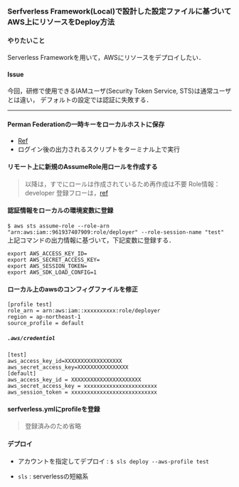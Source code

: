 ### Serfverless Framework(Local)で設計した設定ファイルに基づいてAWS上にリソースをDeploy方法
#### やりたいこと
Serverless Frameworkを用いて，AWSにリソースをデプロイしたい．

#### Issue
今回，研修で使用できるIAMユーザ(Security Token Service, STS)は通常ユーザとは違い，
デフォルトの設定では認証に失敗する．

---
#### Perman Federationの一時キーをローカルホストに保存
* [Ref](https://federation.perman.jp/#/login?redirect=%2F)
* ログイン後の出力されるスクリプトをターミナル上で実行

#### リモート上に新規のAssumeRole用ロールを作成する
> 以降は，すでにロールは作成されているため再作成は不要
> Role情報：developer
登録フローは，[ref](https://ca20-exd.slack.com/archives/C0114JT88G5/p1586418751387700?thread_ts=1586418322.386000&cid=C0114JT88G5)

#### 認証情報をローカルの環境変数に登録
`$ aws sts assume-role --role-arn "arn:aws:iam::961937407909:role/deployer" --role-session-name "test"`
上記コマンドの出力情報に基づいて，下記変数に登録する．

```
export AWS_ACCESS_KEY_ID=
export AWS_SECRET_ACCESS_KEY=
export AWS_SESSION_TOKEN=
export AWS_SDK_LOAD_CONFIG=1
```

#### ローカル上のawsのコンフィグファイルを修正

```~/.aws/config
[profile test]
role_arn = arn:aws:iam::xxxxxxxxxx:role/deployer
region = ap-northeast-1
source_profile = default
```
##### `.aws/credentiol`

```~/.aws/credentials
[test]
aws_access_key_id=XXXXXXXXXXXXXXXXXX
aws_secret_access_key=XXXXXXXXXXXXXXXX
[default]
aws_access_key_id = XXXXXXXXXXXXXXXXXXXXXX
aws_secret_access_key = xxxxxxxxxxxxxxxxxxxxxxx
aws_session_token = xxxxxxxxxxxxxxxxxxxxxxxxxxx
```

#### serfverless.ymlにprofileを登録
> 登録済みのため省略

#### デプロイ
* アカウントを指定してデプロイ : `$ sls deploy --aws-profile test`
 - `sls` : serverlessの短縮系
  ``````
